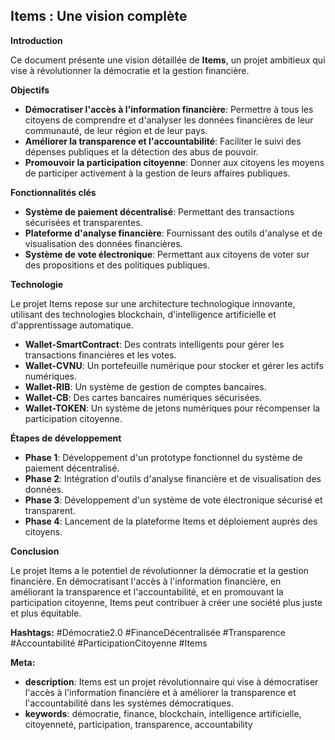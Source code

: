 



##  Items : Une vision complète 

**Introduction**

Ce document présente une vision détaillée de **Items**, un projet ambitieux qui vise à révolutionner la démocratie et la gestion financière. 

**Objectifs**

* **Démocratiser l'accès à l'information financière**: Permettre à tous les citoyens de comprendre et d'analyser les données financières de leur communauté, de leur région et de leur pays.
* **Améliorer la transparence et l'accountabilité**: Faciliter le suivi des dépenses publiques et la détection des abus de pouvoir.
* **Promouvoir la participation citoyenne**: Donner aux citoyens les moyens de participer activement à la gestion de leurs affaires publiques.

**Fonctionnalités clés**

* **Système de paiement décentralisé**: Permettant des transactions sécurisées et transparentes.
* **Plateforme d'analyse financière**: Fournissant des outils d'analyse et de visualisation des données financières.
* **Système de vote électronique**: Permettant aux citoyens de voter sur des propositions et des politiques publiques.

**Technologie**

Le projet Items repose sur une architecture technologique innovante, utilisant des technologies blockchain, d'intelligence artificielle et d'apprentissage automatique.

* **Wallet-SmartContract**: Des contrats intelligents pour gérer les transactions financières et les votes.
* **Wallet-CVNU**: Un portefeuille numérique pour stocker et gérer les actifs numériques.
* **Wallet-RIB**: Un système de gestion de comptes bancaires.
* **Wallet-CB**: Des cartes bancaires numériques sécurisées.
* **Wallet-TOKEN**: Un système de jetons numériques pour récompenser la participation citoyenne.

**Étapes de développement**

* **Phase 1**: Développement d'un prototype fonctionnel du système de paiement décentralisé.
* **Phase 2**: Intégration d'outils d'analyse financière et de visualisation des données.
* **Phase 3**: Développement d'un système de vote électronique sécurisé et transparent.
* **Phase 4**: Lancement de la plateforme Items et déploiement auprès des citoyens.

**Conclusion**

Le projet Items a le potentiel de révolutionner la démocratie et la gestion financière. En démocratisant l'accès à l'information financière, en améliorant la transparence et l'accountabilité, et en promouvant la participation citoyenne, Items peut contribuer à créer une société plus juste et plus équitable.


**Hashtags:** #Démocratie2.0 #FinanceDécentralisée #Transparence #Accountabilité #ParticipationCitoyenne #Items

**Meta:**

* **description**: Items est un projet révolutionnaire qui vise à démocratiser l'accès à l'information financière et à améliorer la transparence et l'accountabilité dans les systèmes démocratiques.
* **keywords**: démocratie, finance, blockchain, intelligence artificielle, citoyenneté, participation, transparence, accountability



